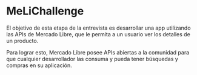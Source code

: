 # MeLiChallenge

El objetivo de esta etapa de la entrevista es desarrollar una app utilizando las APIs de Mercado
Libre, que le permita a un usuario ver los detalles de un producto.

Para lograr esto, Mercado Libre posee APIs abiertas a la comunidad para que cualquier
desarrollador las consuma y pueda tener búsquedas y compras en su aplicación.
